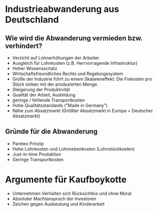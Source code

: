 Industrieabwanderung aus Deutschland
====================================

Wie wird die Abwanderung vermieden bzw. verhindert?
---------------------------------------------------

-   Verzicht auf Lohnerhöhungen der Arbeiter
-   Ausgleich für Lohnkosten (z.B. Herrvorragende Infrastruktur)
-   Hoher Wissensschatz
-   Wirtschaftsfreundliches Rechts und Regelungssystem
-   Größe der Industrie führt zu einem Skalareneffekt: Die Fixkosten pro
    Stück sinken mit der produzierten Menge.
-   Steigerung der Produktivität
-   Qualität der Arbeit, Ausbildung
-   geringe / fehlende Transportkosten
-   Hohe Qualitätsstandards ("Made in Germany")
-   Nähe zum Absatzmarkt (Größter Absatzmarkt in Europa = Deutscher
    Absatzmarkt)

Gründe für die Abwanderung
--------------------------

-   Pareteo Prinzip
-   Hohe Lohnkosten und Lohnnebenkosten (Lohnstückkosten)
-   Just-in-time Produktion
-   Geringe Transportkosten

# Argumente für Kaufboykotte

-   Unternehmen Verhalten sich Rücksichtlos und ohne Moral
-   Absoluter Machtanspruch der Investoren
-   Zeichen gegen Ausbeutung und Kinderarbeit

